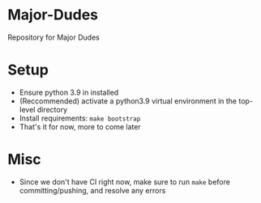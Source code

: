# Major-Dudes
Repository for Major Dudes

# Setup
* Ensure python 3.9 in installed
* (Reccommended) activate a python3.9 virtual environment in the top-level directory
* Install requirements: `make bootstrap`
* That's it for now, more to come later

# Misc
* Since we don't have CI right now, make sure to run `make` before committing/pushing, and resolve any errors
